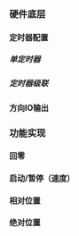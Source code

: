 ### 硬件底层
#### 定时器配置
##### 单定时器
##### 定时器级联
#### 方向IO输出

### 功能实现
#### 回零
#### 启动/暂停（速度）
#### 相对位置
#### 绝对位置